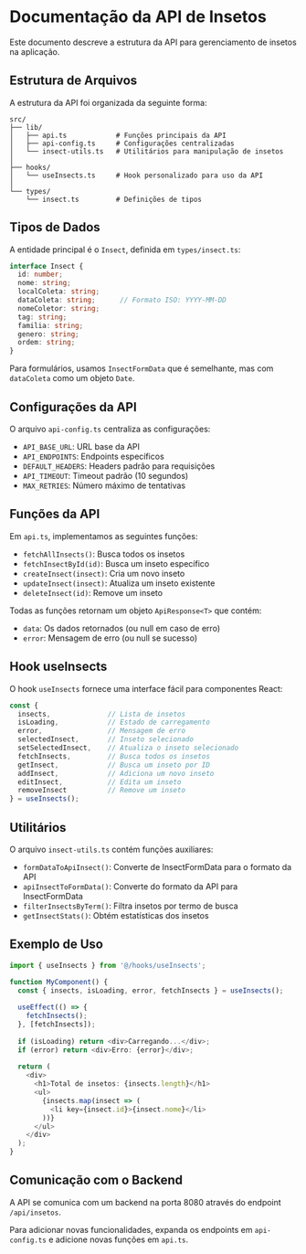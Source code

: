 # Documentação da API de Insetos

Este documento descreve a estrutura da API para gerenciamento de insetos na aplicação.

## Estrutura de Arquivos

A estrutura da API foi organizada da seguinte forma:

```
src/
├── lib/
│   ├── api.ts            # Funções principais da API
│   ├── api-config.ts     # Configurações centralizadas
│   └── insect-utils.ts   # Utilitários para manipulação de insetos
│
├── hooks/
│   └── useInsects.ts     # Hook personalizado para uso da API
│
└── types/
    └── insect.ts         # Definições de tipos
```

## Tipos de Dados

A entidade principal é o `Insect`, definida em `types/insect.ts`:

```typescript
interface Insect {
  id: number;
  nome: string;
  localColeta: string;
  dataColeta: string;      // Formato ISO: YYYY-MM-DD
  nomeColetor: string;
  tag: string;
  familia: string;
  genero: string;
  ordem: string;
}
```

Para formulários, usamos `InsectFormData` que é semelhante, mas com `dataColeta` como um objeto `Date`.

## Configurações da API

O arquivo `api-config.ts` centraliza as configurações:

- `API_BASE_URL`: URL base da API
- `API_ENDPOINTS`: Endpoints específicos
- `DEFAULT_HEADERS`: Headers padrão para requisições
- `API_TIMEOUT`: Timeout padrão (10 segundos)
- `MAX_RETRIES`: Número máximo de tentativas

## Funções da API

Em `api.ts`, implementamos as seguintes funções:

- `fetchAllInsects()`: Busca todos os insetos
- `fetchInsectById(id)`: Busca um inseto específico
- `createInsect(insect)`: Cria um novo inseto
- `updateInsect(insect)`: Atualiza um inseto existente
- `deleteInsect(id)`: Remove um inseto

Todas as funções retornam um objeto `ApiResponse<T>` que contém:
- `data`: Os dados retornados (ou null em caso de erro)
- `error`: Mensagem de erro (ou null se sucesso)

## Hook useInsects

O hook `useInsects` fornece uma interface fácil para componentes React:

```typescript
const {
  insects,              // Lista de insetos
  isLoading,            // Estado de carregamento
  error,                // Mensagem de erro
  selectedInsect,       // Inseto selecionado
  setSelectedInsect,    // Atualiza o inseto selecionado
  fetchInsects,         // Busca todos os insetos
  getInsect,            // Busca um inseto por ID
  addInsect,            // Adiciona um novo inseto
  editInsect,           // Edita um inseto
  removeInsect          // Remove um inseto
} = useInsects();
```

## Utilitários

O arquivo `insect-utils.ts` contém funções auxiliares:

- `formDataToApiInsect()`: Converte de InsectFormData para o formato da API
- `apiInsectToFormData()`: Converte do formato da API para InsectFormData
- `filterInsectsByTerm()`: Filtra insetos por termo de busca
- `getInsectStats()`: Obtém estatísticas dos insetos

## Exemplo de Uso

```typescript
import { useInsects } from '@/hooks/useInsects';

function MyComponent() {
  const { insects, isLoading, error, fetchInsects } = useInsects();
  
  useEffect(() => {
    fetchInsects();
  }, [fetchInsects]);
  
  if (isLoading) return <div>Carregando...</div>;
  if (error) return <div>Erro: {error}</div>;
  
  return (
    <div>
      <h1>Total de insetos: {insects.length}</h1>
      <ul>
        {insects.map(insect => (
          <li key={insect.id}>{insect.nome}</li>
        ))}
      </ul>
    </div>
  );
}
```

## Comunicação com o Backend

A API se comunica com um backend na porta 8080 através do endpoint `/api/insetos`.

Para adicionar novas funcionalidades, expanda os endpoints em `api-config.ts` e adicione novas funções em `api.ts`. 